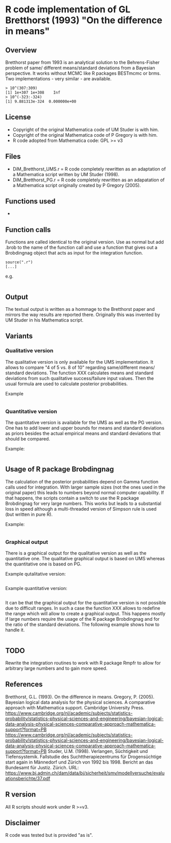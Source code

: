 ﻿# R code implementation of GL Bretthorst (1993) "On the difference in means"

## Overview

Bretthorst paper from 1993 is an analytical solution to the Behrens-Fisher problem of same/ different means/standard deviations from a Bayesian perspective. It works without MCMC like R packages BESTmcmc or brms. Two implementations - very similar - are available.


```
> 10^(307:309)
[1] 1e+307 1e+308    Inf
> 10^(-323:-324)
[1] 9.881313e-324  0.000000e+00
```

## License

- Copyright of the original Mathematica code of UM Studer is with him.
- Copyright of the original Mathematica code of P Gregory is with him.
- R code adopted from Mathematica code: GPL >= v3

## Files

- DiM_Bretthorst_UMS.r = R code completely rewritten as an adaptation of a Mathematica script written by UM Studer (1998).
- DiM_Bretthorst_PG.r = R code completely rewritten as an adapatation of a Mathematica script originally created by P Gregory (2005).

## Functions used

- 

## Function calls

Functions are called identical to the original version. Use as normal but add .brob to the name of the function call and use a function that gives out a Brobdingnag object that acts as input for the integration function.

```
source(".r")
[...]
```

e.g.

```

```

## Output

The textual output is written as a hommage to the Bretthorst paper and mirrors the way results are reported there. Originally this was invented by UM Studer in his Mathematica script.

## Variants

### Qualitative version

The qualitative version is only available for the UMS implementation. It allows to compare "4 of 5 vs. 8 of 10" regarding same/different means/ standard deviations. The function XXX calculates means and standard deviations from such qualitative success/failure input values. Then the usual formula are used to calculate posterior probabilities.

Example

```

```

### Quantitative version

The quantitative version is available for the UMS as well as the PG version. One has to add lower and upper bounds for means and standard deviations as priors besides the actual empirical means and standard deviations that should be compared.

Example:

```

```

## Usage of R package Brobdingnag

The calculation of the posterior probabilities depend on Gamma function calls used for integration. With larger sample sizes (not the ones used in the original paper) this leads to numbers beyond normal computer capability. If that happens, the scripts contain a switch to use the R package Brobdingnag for very large numbers. This works but leads to a substantial loss in speed although a multi-threaded version of Simpson rule is used (but written in pure R).

Example:

```

```

### Graphical output

There is a graphical output for the qualitative version as well as the quantitative one. The qualitative graphical output is based on UMS whereas the quantitative one is based on PG.

Example qutalitative version:

```

```

Example quantitative version:

```

```

It can be that the graphical output for the quantitative version is not possible due to difficult ranges. In such a case the function XXX allows to redefine the range which will allow to create a graphical output. This happens mostly if large numbers require the usage of the R package Brobdingnag and for the ratio of the standard deviations. The following example shows how to handle it.


```

```

## TODO

Rewrite the integration routines to work with R package Rmpfr to allow for arbitrary large numbers and to gain more speed.

## References

Bretthorst, G.L. (1993). On the difference in means.
Gregory, P. (2005). Bayesian logical data analysis for the physical sciences. A comparative approach with Mathematica support. Cambridge University Press. https://www.cambridge.org/nl/academic/subjects/statistics-probability/statistics-physical-sciences-and-engineering/bayesian-logical-data-analysis-physical-sciences-comparative-approach-mathematica-support?format=PB
https://www.cambridge.org/nl/academic/subjects/statistics-probability/statistics-physical-sciences-and-engineering/bayesian-logical-data-analysis-physical-sciences-comparative-approach-mathematica-support?format=PB
Studer, U.M. (1998). Verlangen, Süchtigkeit und Tiefensystemik. Fallstudie des Suchttherapiezentrums für Drogensüchtige start again in Männedorf und Zürich von 1992 bis 1998. Bericht an das Bundesamt für Justiz. Zürich. URL: https://www.bj.admin.ch/dam/data/bj/sicherheit/smv/modellversuche/evaluationsberichte/37.pdf

## R version

All R scripts should work under R >=v3.

## Disclaimer

R code was tested but is provided "as is".


